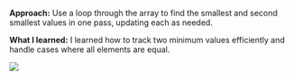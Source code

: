 **Approach:**
Use a loop through the array to find the smallest and second smallest values in one pass, updating each as needed.

**What I learned:**
I learned how to track two minimum values efficiently and handle cases where all elements are equal.

![](https://i.imgur.com/0aFndoT.png)
